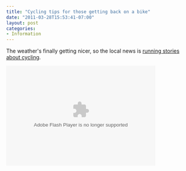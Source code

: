 ```yaml
---
title: "Cycling tips for those getting back on a bike"
date: "2011-03-28T15:53:41-07:00"
layout: post
categories:
- Information
---
```


The weather's finally getting nicer, so the local news is [running stories about cycling](https://abc7.com/archive/8037905/).  
  
<object height="268" id="otvPlayer" width="400"><param name="movie" value="https://cdn.abclocal.go.com/static/flash/embeddedPlayer/swf/otvEmLoader.swf?version=&station=kabc&section=&mediaId=8037915&cdnRoot=https://cdn.abclocal.go.com&webRoot=https://abclocal.go.com&configPath=/util/&site="></param><param name="allowScriptAccess" value="always"></param><param name="allowNetworking" value="all"></param><param name="allowFullScreen" value="true"></param><embed allowfullscreen="allowfullscreen" allownetworking="all" allowscriptaccess="always" height="268" id="otvPlayer" src="https://cdn.abclocal.go.com/static/flash/embeddedPlayer/swf/otvEmLoader.swf?version=&station=kabc&section=&mediaId=8037915&cdnRoot=https://cdn.abclocal.go.com&webRoot=https://abclocal.go.com&configPath=/util/&site=" type="application/x-shockwave-flash" width="400"></embed></object>